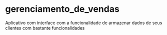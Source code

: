 # gerenciamento_de_vendas
Aplicativo com interface com a funcionalidade de armazenar dados de seus clientes com bastante funcionalidades



